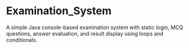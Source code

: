 # Examination_System
A simple Java console-based examination system with static login, MCQ questions, answer evaluation, and result display using loops and conditionals.
